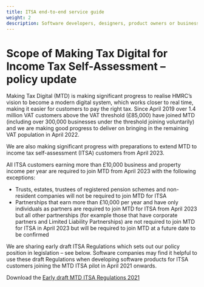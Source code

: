 ```yaml
---
title: ITSA end-to-end service guide
weight: 2
description: Software developers, designers, product owners or business analysts. Integrate your software with the Income Tax API for Making Tax Digital.
---
```


# Scope of Making Tax Digital for Income Tax Self-Assessment – policy update

Making Tax Digital (MTD) is making significant progress to realise HMRC’s vision to become a modern digital system, which works closer to real time, making it easier for customers to pay the right tax.  Since April 2019 over 1.4 million VAT customers above the VAT threshold (£85,000) have joined MTD (including over 300,000 businesses under the threshold joining voluntarily) and we are making good progress to deliver on bringing in the remaining VAT population in April 2022. 

We are also making significant progress with preparations to extend MTD to income tax self-assessment (ITSA) customers from April 2023.  

All ITSA customers earning more than £10,000 business and property income per year are required to join MTD from April 2023 with the following exceptions:

* Trusts, estates, trustees of registered pension schemes and non-resident companies will not be required to join MTD for ITSA
* Partnerships that earn more than £10,000 per year and have only individuals as partners are required to join MTD for ITSA from April 2023 but all other partnerships (for example those that have corporate partners and Limited Liability Partnerships) are not required to join MTD for ITSA in April 2023 but will be required to join MTD at a future date to be confirmed

We are sharing early draft ITSA Regulations which sets out our policy position in legislation – see below.  Software companies may find it helpful to use these draft Regulations when developing software products for ITSA customers joining the MTD ITSA pilot in April 2021 onwards. 

Download the <a href="documentation/early-draft-MTD-ITSA-regulations-2021.doc">Early draft MTD ITSA Regulations 2021</a>

